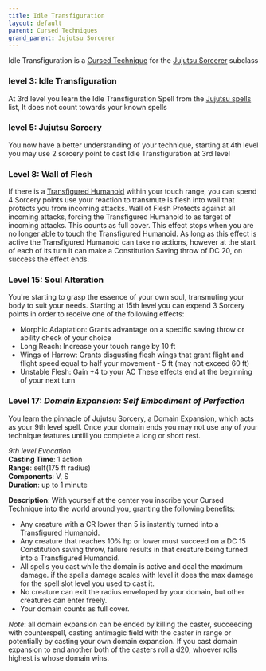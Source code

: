```yaml
---
title: Idle Transfiguration
layout: default
parent: Cursed Techniques
grand_parent: Jujutsu Sorcerer
---
```

Idle Transfiguration is a [Cursed Technique]({{site.baseurl}}/Gojo's%20Guide%20to%20Cursing/subclasses/Cursed%20Techniques/) for the [Jujutsu Sorcerer]({{site.baseurl}}/Gojo's%20Guide%20to%20Cursing/subclasses/Jujutsu%20Sorcerer) subclass

### level 3: Idle Transfiguration
At 3rd level you learn the Idle Transfiguration Spell from the [Jujutsu spells]({{site.baseurl}}/Gojo's%20Guide%20to%20Cursing/Jujutsu%20Spells) list, It does not count towards your known spells

### level 5: Jujutsu Sorcery
You now have a better understanding of your technique, starting at 4th level you may use 2 sorcery point to cast Idle Transfiguration at 3rd level

### Level 8: Wall of Flesh
If there is a [Transfigured Humanoid]({{site.baseurl}}/Gojo's%20Guide%20to%20Cursing/creatures/Transfigured%20Humanoid) within your touch range, you can spend 4 Sorcery points use your reaction to transmute is flesh into wall that protects you from incoming attacks. Wall of Flesh Protects against all incoming attacks, forcing the Transfigured Humanoid to as target of incoming attacks. This counts as full cover. This effect stops when you are no longer able to touch the Transfigured Humanoid. As long as this effect is active the Transfigured Humanoid can take no actions, however at the start of each of its turn it can make a Constitution Saving throw of DC 20, on success the effect ends.

### Level 15: Soul Alteration
You're starting to grasp the essence of your own soul, transmuting your body to suit your needs. Starting at 15th level you can expend 3 Sorcery points in order to receive one of the following effects:
- Morphic Adaptation: Grants advantage on a specific saving throw or ability check of your choice
- Long Reach: Increase your touch range by 10 ft
- Wings of Harrow: Grants disgusting flesh wings that grant flight and flight speed equal to half your movement - 5 ft (may not exceed 60 ft)
- Unstable Flesh: Gain +4 to your AC
These effects end at the beginning of your next turn

### Level 17: _Domain Expansion: Self Embodiment of Perfection_
You learn the pinnacle of Jujutsu Sorcery, a Domain Expansion, which acts as your 9th level spell. Once your domain ends you may not use any of your technique features untill you complete a long or short rest.

_9th level Evocation_  
**Casting Time**: 1 action  
**Range**: self(175 ft radius)  
**Components**: V, S  
**Duration**: up to 1 minute  

**Description**:
With yourself at the center you inscribe your Cursed Technique into the world around you, granting the following benefits:
- Any creature with a CR lower than 5 is instantly turned into a Transfigured Humanoid.
- Any creature that reaches 10% hp or lower must succeed on a DC 15 Constitution saving throw, failure results in that creature being turned into a Transfigured Humanoid.
- All spells you cast while the domain is active and deal the maximum damage. if the spells damage scales with level it does the max damage for the spell slot level you used to cast it.
- No creature can exit the radius enveloped by your domain, but other creatures can enter freely.
- Your domain counts as full cover.

_Note_: all domain expansion can be ended by killing the caster, succeeding with counterspell, casting antimagic field with the caster in range or potentially by casting your own domain expansion. If you cast domain expansion to end another both of the casters roll a d20, whoever rolls highest is whose domain wins.